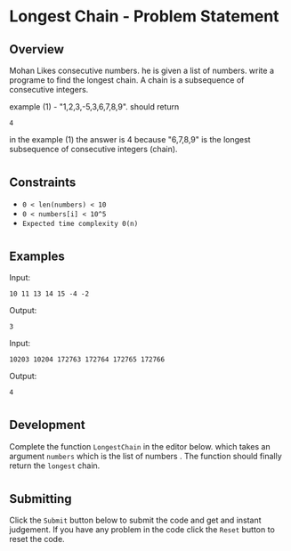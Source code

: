 # Longest Chain - Problem Statement

## Overview

Mohan Likes consecutive numbers. he is given a list of numbers. write a programe to find the longest chain. A chain is a subsequence of consecutive integers.

example (1) - "1,2,3,-5,3,6,7,8,9". should return

```
4
```

in the example (1) the answer is 4
because "6,7,8,9" is the longest subsequence of consecutive integers (chain).

#

## Constraints

- `0 < len(numbers) < 10`
- `0 < numbers[i] < 10^5`
- `Expected time complexity 0(n)`

#

## Examples

Input:

```
10 11 13 14 15 -4 -2
```

Output:

```
3
```

Input:

```
10203 10204 172763 172764 172765 172766
```

Output:

```
4
```

#

## Development

Complete the function `LongestChain` in the editor below. which takes an argument `numbers` which is the list of numbers . The function should finally return the `longest` chain.

#

## Submitting

Click the `Submit` button below to submit the code and get and instant judgement. If you have any problem in the code click the `Reset` button to reset the code.
